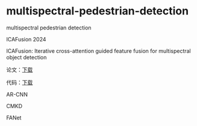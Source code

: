 # multispectral-pedestrian-detection
multispectral pedestrian detection

ICAFusion 2024

ICAFusion: Iterative cross-attention guided feature fusion for multispectral object detection

论文：[下载](https://www.sciencedirect.com/science/article/pii/S0031320323006118)

代码：[下载]([https://github.com/chanchanchan97/ICAFusion](https://github.com/chanchanchan97/ICAFusion))

AR-CNN

CMKD

FANet
